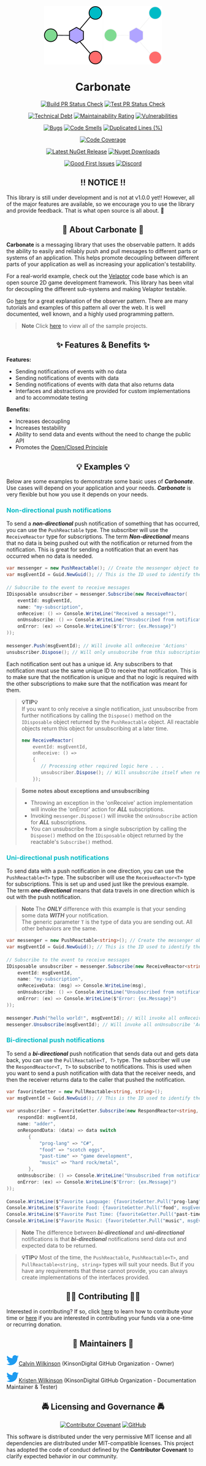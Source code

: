 <div align="center">

![logo](https://raw.githubusercontent.com/KinsonDigital/Carbonate/preview/Images/carbonate-logo-light-mode.png#gh-light-mode-only)
![logo](https://raw.githubusercontent.com/KinsonDigital/Carbonate/preview/Images/carbonate-logo-dark-mode.png#gh-dark-mode-only)
</div>

<h1 style="border:0;font-weight:bold" align="center">Carbonate</h1>

<div align="center">

[![Build PR Status Check](https://img.shields.io/github/actions/workflow/status/KinsonDigital/Carbonate/build-status-check.yml?label=%E2%9A%99%EF%B8%8FBuild)](https://github.com/KinsonDigital/Carbonate/actions/workflows/build-status-check.yml)
[![Test PR Status Check](https://img.shields.io/github/actions/workflow/status/KinsonDigital/Carbonate/test-status-check.yml?label=%F0%9F%A7%AATests)](https://github.com/KinsonDigital/Carbonate/actions/workflows/test-status-check.yml)

[![Technical Debt](https://sonarcloud.io/api/project_badges/measure?project=KinsonDigital_Carbonate&metric=sqale_index)](https://sonarcloud.io/summary/new_code?id=KinsonDigital_Carbonate)
[![Maintainability Rating](https://sonarcloud.io/api/project_badges/measure?project=KinsonDigital_Carbonate&metric=sqale_rating)](https://sonarcloud.io/summary/new_code?id=KinsonDigital_Carbonate)
[![Vulnerabilities](https://sonarcloud.io/api/project_badges/measure?project=KinsonDigital_Carbonate&metric=vulnerabilities)](https://sonarcloud.io/summary/new_code?id=KinsonDigital_Carbonate)

[![Bugs](https://sonarcloud.io/api/project_badges/measure?project=KinsonDigital_Carbonate&metric=bugs)](https://sonarcloud.io/summary/new_code?id=KinsonDigital_Carbonate)
[![Code Smells](https://sonarcloud.io/api/project_badges/measure?project=KinsonDigital_Carbonate&metric=code_smells)](https://sonarcloud.io/summary/new_code?id=KinsonDigital_Carbonate)
[![Duplicated Lines (%)](https://sonarcloud.io/api/project_badges/measure?project=KinsonDigital_Carbonate&metric=duplicated_lines_density)](https://sonarcloud.io/summary/new_code?id=KinsonDigital_Carbonate)

[![Code Coverage](https://img.shields.io/codecov/c/github/KinsonDigital/Carbonate/preview?label=Code%20Coverage&logo=CodeCov&style=flat)](https://app.codecov.io/gh/KinsonDigital/Carbonate)

[![Latest NuGet Release](https://img.shields.io/nuget/vpre/kinsondigital.Carbonate?label=Latest%20Release&logo=nuget)](https://www.nuget.org/packages/KinsonDigital.Carbonate)
[![Nuget Downloads](https://img.shields.io/nuget/dt/KinsonDigital.Carbonate?color=0094FF&label=nuget%20downloads&logo=nuget)](https://www.nuget.org/stats/packages/KinsonDigital.Carbonate?groupby=Version)

[![Good First Issues](https://img.shields.io/github/issues/kinsondigital/Carbonate/good%20first%20issue?color=7057ff&label=Good%20First%20Issues)](https://github.com/KinsonDigital/Carbonate/issues?q=is%3Aissue+is%3Aopen+label%3A%22good+first+issue%22)
[![Discord](https://img.shields.io/discord/481597721199902720?color=%23575CCB&label=chat%20on%20discord&logo=discord&logoColor=white)](https://discord.gg/qewu6fNgv7)
</div>
<h2 style="font-weight:bold;border:0" align="center" >!! NOTICE !!</h2>

This library is still under development and is not at v1.0.0 yet!!  However, all of the major features are available, so we encourage you to use the library and provide feedback.  That is what open source is all about. 🥳

<h2 style="font-weight:bold;border:0" align="center">📖 About Carbonate 📖</h2>

**Carbonate** is a messaging library that uses the observable pattern.  It adds the ability to easily and reliably push and pull messages to different parts or systems of an application.  This helps promote decoupling between different parts of your application as well as increasing your application's testability.

For a real-world example, check out the [Velaptor](https://github.com/KinsonDigital/Velaptor) code base which is an open source 2D game development framework.  This library has been vital for decoupling the different sub-systems and making Velaptor testable.

Go [here](https://refactoring.guru/design-patterns/observer) for a great explanation of the observer pattern.  There are many tutorials and examples of this pattern all over the web.  It is well documented, well known, and a highly used programming pattern.

> **Note** Click [here](https://github.com/KinsonDigital/Carbonate/tree/preview/Samples) to view all of the sample projects.

<h2 style="font-weight:bold;border:0" align="center">✨ Features & Benefits ✨</h2>

**Features:**
- Sending notifications of events with no data
- Sending notifications of events with data
- Sending notifications of events with data that also returns data
- Interfaces and abstractions are provided for custom implementations and to accommodate testing

**Benefits:**
- Increases decoupling
- Increases testability
- Ability to send data and events without the need to change the public API
- Promotes the [Open/Closed Principle](https://www.tutorialsteacher.com/csharp/open-closed-principle)

<h2 style="font-weight:bold;border:0" align="center">💡 Examples 💡</h2>

Below are some examples to demonstrate some basic uses of ***Carbonate***.  Use cases will depend on your application and your needs.  ***Carbonate*** is very flexible but how you use it depends on your needs.

<h3 style="font-weight:bold;color: #00BBC6">Non-directional push notifications</h3>

To send a _**non-directional**_ push notification of something that has occurred, you can use the `PushReactable` type. The subscriber will use the `ReceiveReactor` type for subscriptions. The term _**Non-directional**_ means that no data is being pushed out with the notification or returned from the notification.  This is great for sending a notification that an event has occurred when no data is needed.

```cs
var messenger = new PushReactable(); // Create the messenger object to push notifications
var msgEventId = Guid.NewGuid(); // This is the ID used to identify the event

// Subscribe to the event to receive messages
IDisposable unsubscriber = messenger.Subscribe(new ReceiveReactor(
    eventId: msgEventId,
    name: "my-subscription",
    onReceive: () => Console.WriteLine("Received a message!"),
    onUnsubscribe: () => Console.WriteLine("Unsubscribed from notifications!"),
    onError: (ex) => Console.WriteLine($"Error: {ex.Message}")
));

messenger.Push(msgEventId); // Will invoke all onReceive 'Actions'
unsubscriber.Dispose(); // Will only unsubscribe from this subscription
```

Each notification sent out has a unique id.  Any subscribers to that notification must use the same unique ID to receive that notification.  This is to make sure that the notification is unique and that no logic is required with the other subscriptions to make sure that the notification was meant for them.

> **💡TIP💡**  
> If you want to only receive a single notification, just unsubscribe from further notifications by calling the `Dispose()`
> method on the `IDisposable` object returned by the `PushReactable` object. All reactable objects return this object for unsubscribing at a later time.
> ```cs
> new ReceiveReactor(
>     eventId: msgEventId,
>     onReceive: () =>
>     {
>        // Processing other required logic here . . .
>        unsubscriber.Dispose(); // Will unsubscribe itself when receiving the notification
>     });
> ```

> **Some notes about exceptions and unsubscribing**
> - Throwing an exception in the 'onReceive' action implementation will invoke the 'onError' action for _**ALL**_ subscriptions.
> - Invoking `messenger.Dispose()` will invoke the `onUnsubscribe` action for _**ALL**_ subscriptions.
> - You can unsubscribe from a single subscription by calling the `Dispose()` method on the `IDisposable` object returned by the reactable's `Subscribe()` method.


<h3 style="font-weight:bold;color: #00BBC6">Uni-directional push notifications</h3>

To send data with a push notification in one direction, you can use the `PushReactable<T>` type.  The subscriber will use the `ReceiveReactor<T>` type for subscriptions.  This is set up and used just like the previous example. The term _**one-directional**_ means that data travels in one direction which is out with the push notification.

> **Note** The _**ONLY**_ difference with this example is that your sending some data _**WITH**_ your notification.  
> The generic parameter `T` is the type of data you are sending out.
> All other behaviors are the same.

```cs
var messenger = new PushReactable<string>(); // Create the messenger object to push notifications
var msgEventId = Guid.NewGuid(); // This is the ID used to identify the event

// Subscribe to the event to receive messages
IDisposable unsubscriber = messenger.Subscribe(new ReceiveReactor<string>(
    eventId: msgEventId,
    name: "my-subscription",
    onReceiveData: (msg) => Console.WriteLine(msg),
    onUnsubscribe: () => Console.WriteLine("Unsubscribed from notifications!"),
    onError: (ex) => Console.WriteLine($"Error: {ex.Message}")
));

messenger.Push("hello world!", msgEventId); // Will invoke all onReceive 'Actions'
messenger.Unsubscribe(msgEventId); // Will invoke all onUnsubscribe 'Actions'
```


<h3 style="font-weight:bold;color: #00BBC6">Bi-directional push notifications</h3>

To send a _**bi-directional**_ push notification that sends data out and gets data back, you can use the `PullReactable<T, T>` type.  The subscriber will use the `RespondReactor<T, T>` to subscribe to notifications.  This is used when you want to send a push notification with data that the receiver needs, and then the receiver returns data to the caller that pushed the notification.

```cs
var favoriteGetter = new PullReactable<string, string>();
var msgEventId = Guid.NewGuid(); // This is the ID used to identify the event

var unsubscriber = favoriteGetter.Subscribe(new RespondReactor<string, string>(
    respondId: msgEventId,
    name: "adder",
    onRespondData: (data) => data switch
        {
            "prog-lang" => "C#",
            "food" => "scotch eggs",
            "past-time" => "game development",
            "music" => "hard rock/metal",
        },
    onUnsubscribe: () => Console.WriteLine("Unsubscribed from notifications!"),
    onError: (ex) => Console.WriteLine($"Error: {ex.Message}")
));

Console.WriteLine($"Favorite Language: {favoriteGetter.Pull("prog-lang", msgEventId)}");
Console.WriteLine($"Favorite Food: {favoriteGetter.Pull("food", msgEventId)}");
Console.WriteLine($"Favorite Past Time: {favoriteGetter.Pull("past-time", msgEventId)}");
Console.WriteLine($"Favorite Music: {favoriteGetter.Pull("music", msgEventId)}");
```

> **Note** The difference between _**bi-directional**_ and _**uni-directional**_ notifications is that _**bi-directional**_ notifications send data out and expected data to be returned.

> **💡TIP💡** Most of the time, the `PushReactable`, `PushReactable<T>`, and `PullReactable<string, string>` types will suit your needs.  But if you have any requirements that these cannot provide, you can always create implementations of the interfaces provided.

<h2 style="font-weight:bold;" align="center">🙏🏼 Contributing 🙏🏼</h2>

Interested in contributing? If so, click [here](https://github.com/KinsonDigital/.github/blob/master/docs/CONTRIBUTING.md) to learn how to contribute your time or [here](https://github.com/sponsors/KinsonDigital) if you are interested in contributing your funds via a one-time or recurring donation.

<h2 style="font-weight:bold;border:0" align="center">🔧 Maintainers 🔧</h2>

[![twitter-logo](https://raw.githubusercontent.com/KinsonDigital/.github/master/Images/twitter-logo-16x16.svg)Calvin Wilkinson](https://twitter.com/KDCoder) (KinsonDigital GitHub Organization - Owner)

[![twitter-logo](https://raw.githubusercontent.com/KinsonDigital/.github/master/Images/twitter-logo-16x16.svg)Kristen Wilkinson](https://twitter.com/kswilky) (KinsonDigital GitHub Organization - Documentation Maintainer & Tester)


<h2 style="font-weight:bold;border:0" align="center">🚔 Licensing and Governance 🚔</h2>

<div align="center">


[![Contributor Covenant](https://img.shields.io/badge/Contributor%20Covenant-2.1-4baaaa.svg?style=flat)](https://github.com/KinsonDigital/.github/blob/master/docs/code_of_conduct.md)
[![GitHub](https://img.shields.io/github/license/kinsondigital/Carbonate)](https://github.com/KinsonDigital/Carbonate/blob/preview/v1.0.0/LICENSE.md)

<div align= "left">

This software is distributed under the very permissive MIT license and all dependencies are distributed under MIT-compatible licenses.
This project has adopted the code of conduct defined by the **Contributor Covenant** to clarify expected behavior in our community.
